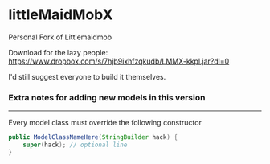 # littleMaidMobX
Personal Fork of Littlemaidmob

Download for the lazy people:
https://www.dropbox.com/s/7hjb9ixhfzqkudb/LMMX-kkpl.jar?dl=0

I'd still suggest everyone to build it themselves.

### Extra notes for adding new models in this version
---
Every model class must override the following constructor
```java
public ModelClassNameHere(StringBuilder hack) {
	super(hack); // optional line
}
```
